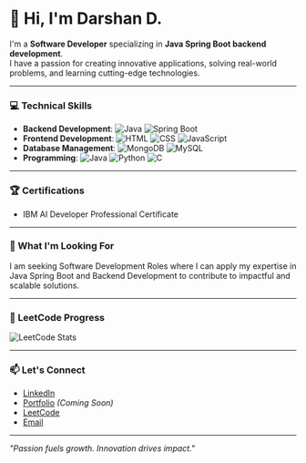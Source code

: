 # 👋 Hi, I'm Darshan D.  

I'm a **Software Developer** specializing in **Java Spring Boot backend development**.  
I have a passion for creating innovative applications, solving real-world problems, and learning cutting-edge technologies.  

---

### 💻 Technical Skills  

- **Backend Development**: ![Java](https://img.shields.io/badge/Java-%23ED8B00.svg?style=flat-square&logo=java&logoColor=white) ![Spring Boot](https://img.shields.io/badge/Spring%20Boot-%236DB33F.svg?style=flat-square&logo=spring-boot&logoColor=white)  
- **Frontend Development**: ![HTML](https://img.shields.io/badge/HTML-%23E34F26.svg?style=flat-square&logo=html5&logoColor=white) ![CSS](https://img.shields.io/badge/CSS-%231572B6.svg?style=flat-square&logo=css3&logoColor=white) ![JavaScript](https://img.shields.io/badge/JavaScript-%23F7DF1E.svg?style=flat-square&logo=javascript&logoColor=black)  
- **Database Management**: ![MongoDB](https://img.shields.io/badge/MongoDB-%2347A248.svg?style=flat-square&logo=mongodb&logoColor=white) ![MySQL](https://img.shields.io/badge/MySQL-%234479A1.svg?style=flat-square&logo=mysql&logoColor=white)  
- **Programming**: ![Java](https://img.shields.io/badge/Java-%23ED8B00.svg?style=flat-square&logo=java&logoColor=white) ![Python](https://img.shields.io/badge/Python-%233776AB.svg?style=flat-square&logo=python&logoColor=white) ![C](https://img.shields.io/badge/C-%2300599C.svg?style=flat-square&logo=c&logoColor=white)  

---

### 🏆 Certifications  

- IBM AI Developer Professional Certificate    

---

### 🌟 What I'm Looking For  

I am seeking Software Development Roles where I can apply my expertise in Java Spring Boot and Backend Development to contribute to impactful and scalable solutions.  

---
### 🌟 LeetCode Progress  

![LeetCode Stats](https://leetcard.jacoblin.cool/DarshanTech?theme=dark&font=Karma)

---

### 📫 Let's Connect  

- [LinkedIn](https://www.linkedin.com/in/darshandeepak)  
- [Portfolio]() *(Coming Soon)*  
- [LeetCode](https://leetcode.com/u/DarshanTech/)  
- [Email](mailto:Darshan.d.dev@gmail.com)  

---

*"Passion fuels growth. Innovation drives impact."*
